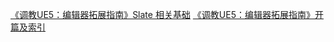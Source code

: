 [《调教UE5：编辑器拓展指南》Slate 相关基础](https://zhuanlan.zhihu.com/p/609002158)
[《调教UE5：编辑器拓展指南》开篇及索引](https://zhuanlan.zhihu.com/p/604684703)